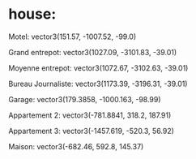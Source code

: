 # house:

Motel: vector3(151.57, -1007.52, -99.0)

Grand entrepot: vector3(1027.09, -3101.83, -39.01)

Moyenne entrepot: vector3(1072.67, -3102.63, -39.01)

Bureau Journaliste: vector3(1173.39, -3196.31, -39.01)

Garage: vector3(179.3858, -1000.163, -98.99)

Appartement 2: vector3(-781.8841, 318.2, 187.91)

Appartement 3: vector3(-1457.619, -520.3, 56.92)

Maison: vector3(-682.46, 592.8, 145.37)
